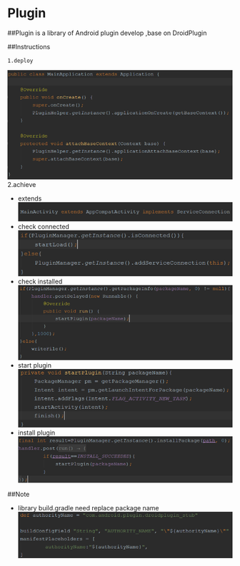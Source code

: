 # Plugin

##Plugin is a library of Android plugin develop ,base on DroidPlugin

##Instructions

    1.deploy
  ![image](https://github.com/FreetoflyBai/Plugin/blob/master/screenshots/1.png)
    2.achieve
  * extends<br>
  ![image](https://github.com/FreetoflyBai/Plugin/blob/master/screenshots/2.png)
  * check connected<br>
  ![image](https://github.com/FreetoflyBai/Plugin/blob/master/screenshots/3.png)
  * check installed<br>
  ![image](https://github.com/FreetoflyBai/Plugin/blob/master/screenshots/4.png)
  * start plugin<br>
  ![image](https://github.com/FreetoflyBai/Plugin/blob/master/screenshots/5.png)
  * install plugin<br>
  ![image](https://github.com/FreetoflyBai/Plugin/blob/master/screenshots/6.png)

##Note
   * library build.gradle need replace package name<br>
   ![image](https://github.com/FreetoflyBai/Plugin/blob/master/screenshots/7.png)

